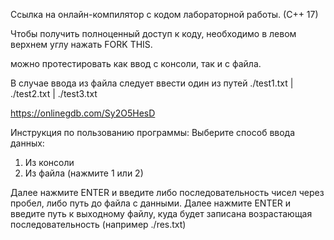 Ссылка на онлайн-компилятор с кодом лабораторной работы. (С++ 17)

Чтобы получить полноценный доступ к коду, необходимо в левом верхнем углу нажать FORK THIS.

можно протестировать как ввод с консоли, так и с файла.

В случае ввода из файла следует ввести один из путей ./test1.txt | ./test2.txt | ./test3.txt


https://onlinegdb.com/Sy2O5HesD



Инструкция по пользованию программы:
Выберите способ ввода данных:
1. Из консоли
2. Из файла
(нажмите 1 или 2)

Далее нажмите ENTER и введите либо последовательность чисел через пробел, либо путь до файла с данными.
Далее нажмите ENTER и введите путь к выходному файлу, куда будет записана возрастающая последовательность (например ./res.txt)


